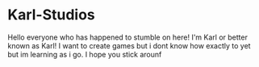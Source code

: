 # Karl-Studios
Hello everyone who has happened to stumble on here! I'm Karl or better known as Karl! I want to create games but i dont know how exactly to yet but im learning as i go. I hope you stick arounf
